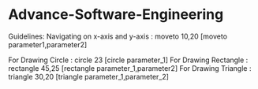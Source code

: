 # Advance-Software-Engineering

Guidelines:
Navigating on x-axis and y-axis : moveto 10,20 [moveto parameter1,parameter2]

For Drawing Circle            : circle 23              [circle parameter_1]
For Drawing Rectangle     : rectangle 45,25    [rectangle parameter_1,parameter2]
For Drawing Triangle        : triangle 30,20  [triangle parameter_1,parameter_2]

